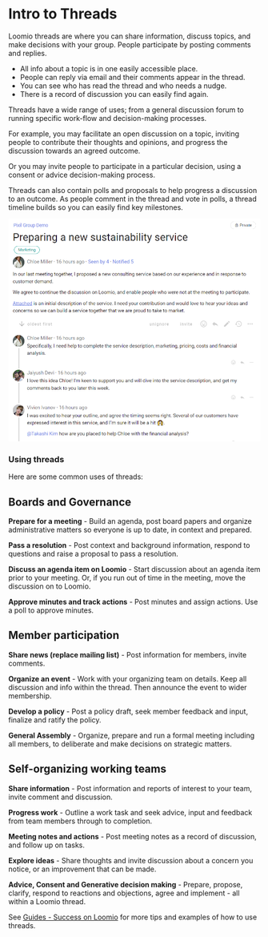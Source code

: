 # Intro to Threads

Loomio threads are where you can share information, discuss topics, and make decisions with your group.  People participate by posting comments and replies.

- All info about a topic is in one easily accessible place.
- People can reply via email and their comments appear in the thread.
- You can see who has read the thread and who needs a nudge.
- There is a record of discussion you can easily find again.

Threads have a wide range of uses; from a general discussion forum to running specific work-flow and decision-making processes.

For example, you may facilitate an open discussion on a topic, inviting people to contribute their thoughts and opinions, and progress the discussion towards an agreed outcome.

Or you may invite people to participate in a particular decision, using a consent or advice decision-making process.

Threads can also contain polls and proposals to help progress a discussion to an outcome. As people comment in the thread and vote in polls, a thread timeline builds so you can easily find key milestones.

![](intro_to_thread.png)

### Using threads

Here are some common uses of threads:

## Boards and Governance

**Prepare for a meeting** - Build an agenda, post board papers and organize administrative matters so everyone is up to date, in context and prepared. 

**Pass a resolution** - Post context and background information, respond to questions and raise a proposal to pass a resolution. 

**Discuss an agenda item on Loomio** - Start discussion about an agenda item prior to your meeting. Or, if you run out of time in the meeting, move the discussion on to Loomio.

**Approve minutes and track actions** - Post minutes and assign actions. Use a poll to approve minutes. 

## Member participation

**Share news (replace mailing list)** - Post information for members, invite comments.

**Organize an event** - Work with your organizing team on details. Keep all discussion and info within the thread. Then announce the event to wider membership.

**Develop a policy** - Post a policy draft, seek member feedback and input, finalize and ratify the policy.

**General Assembly** - Organize, prepare and run a formal meeting including all members, to deliberate and make decisions on strategic matters.

## Self-organizing working teams

**Share information** - Post information and reports of interest to your team, invite comment and discussion.

**Progress work** - Outline a work task and seek advice, input and feedback from team members through to completion.

**Meeting notes and actions** - Post meeting notes as a record of discussion, and follow up on tasks. 

**Explore ideas** - Share thoughts and invite discussion about a concern you notice, or an improvement that can be made.

**Advice, Consent and Generative decision making** - Prepare, propose, clarify, respond to reactions and objections, agree and implement - all within a Loomio thread.

See [Guides - Success on Loomio](https://help.loomio.com/en/guides/5_ways_to_use_threads/index.html) for more tips and examples of how to use threads.
